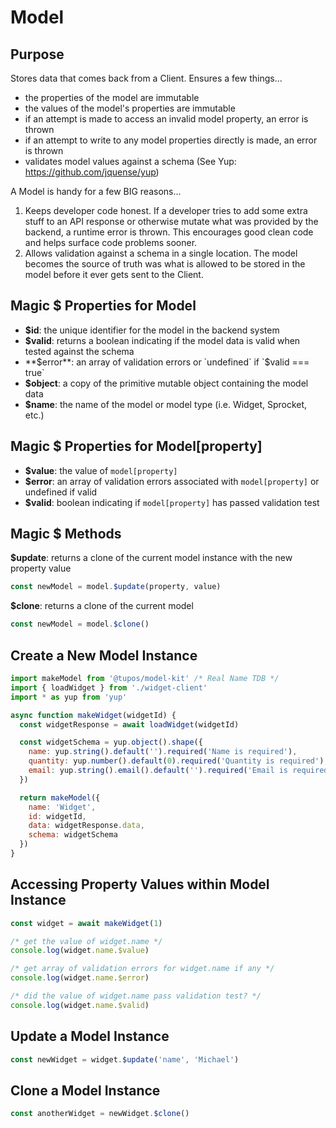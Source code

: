 # Model
## Purpose
Stores data that comes back from a Client. Ensures a few things...

- the properties of the model are immutable
- the values of the model's properties are immutable
- if an attempt is made to access an invalid model property, an error is thrown
- if an attempt to write to any model properties directly is made, an error is thrown
- validates model values against a schema (See Yup: https://github.com/jquense/yup)

A Model is handy for a few BIG reasons...
1. Keeps developer code honest. If a developer tries to add some extra stuff to an API response or otherwise mutate what was provided by the backend, a runtime error is thrown. This encourages good clean code and helps surface code problems sooner.
2. Allows validation against a schema in a single location. The model becomes the source of truth was what is allowed to be stored in the model before it ever gets sent to the Client. 


## Magic $ Properties for Model

- **$id**: the unique identifier for the model in the backend system
- **$valid**: returns a boolean indicating if the model data is valid when tested against the schema
- **$error**: an array of validation errors or `undefined` if `$valid === true`
- **$object**: a copy of the primitive mutable object containing the model data
- **$name**: the name of the model or model type (i.e. Widget, Sprocket, etc.)

## Magic $ Properties for Model[property]

- **$value**: the value of `model[property]`
- **$error**: an array of validation errors associated with `model[property]` or undefined if valid
- **$valid**: boolean indicating if `model[property]` has passed validation test

## Magic $ Methods

**$update**: returns a clone of the current model instance with the new property value
```javascript
const newModel = model.$update(property, value)
```

**$clone**: returns a clone of the current model
```javascript
const newModel = model.$clone()
```

## Create a New Model Instance
```javascript
import makeModel from '@tupos/model-kit' /* Real Name TDB */
import { loadWidget } from './widget-client'
import * as yup from 'yup'

async function makeWidget(widgetId) {
  const widgetResponse = await loadWidget(widgetId)

  const widgetSchema = yup.object().shape({
    name: yup.string().default('').required('Name is required'),
    quantity: yup.number().default(0).required('Quantity is required'),
    email: yup.string().email().default('').required('Email is required')  
  })

  return makeModel({
    name: 'Widget',
    id: widgetId,
    data: widgetResponse.data,
    schema: widgetSchema
  })
}
```

## Accessing Property Values within Model Instance
```javascript
const widget = await makeWidget(1)

/* get the value of widget.name */
console.log(widget.name.$value)

/* get array of validation errors for widget.name if any */
console.log(widget.name.$error) 

/* did the value of widget.name pass validation test? */
console.log(widget.name.$valid) 
```

## Update a Model Instance 
```javascript
const newWidget = widget.$update('name', 'Michael')
```

## Clone a Model Instance
```javascript
const anotherWidget = newWidget.$clone()
```